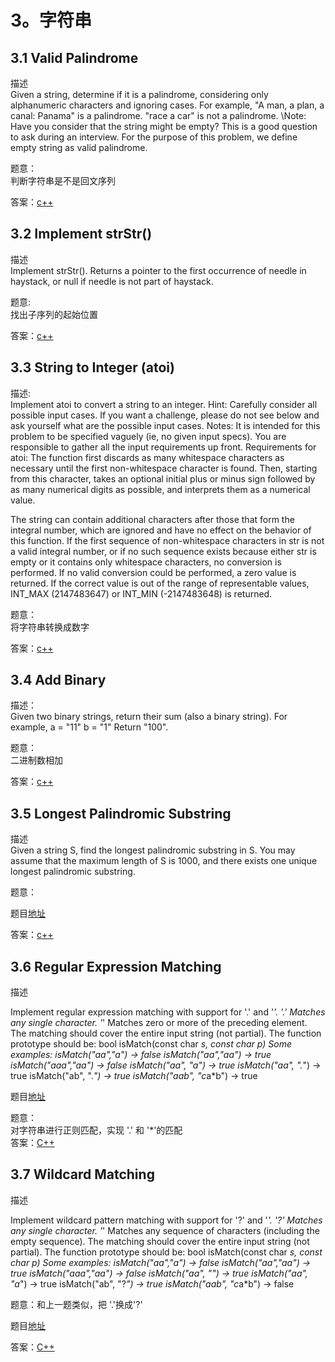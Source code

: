 # 3。字符串
## 3.1 Valid Palindrome
描述  
Given a string, determine if it is a palindrome, considering only alphanumeric characters and ignoring cases.
For example,
"A man, a plan, a canal: Panama" is a palindrome. "race a car" is not a palindrome.
\Note: Have you consider that the string might be empty? This is a good question to ask during an interview.
For the purpose of this problem, we define empty string as valid palindrome.

题意：  
判断字符串是不是回文序列

答案：[c++](code/3.1.hpp)

## 3.2 Implement strStr()
描述  
Implement strStr().
Returns a pointer to the first occurrence of needle in haystack, or null if needle is not part of haystack.

题意:  
找出子序列的起始位置

答案：[c++](code/3.2.hpp)

## 3.3 String to Integer (atoi)
描述:  
Implement atoi to convert a string to an integer.
Hint: Carefully consider all possible input cases. If you want a challenge, please do not see below and ask yourself what are the possible input cases.
Notes: It is intended for this problem to be specified vaguely (ie, no given input specs). You are responsible to gather all the input requirements up front.
Requirements for atoi:
The function first discards as many whitespace characters as necessary until the first non-whitespace character is found. Then, starting from this character, takes an optional initial plus or minus sign followed by as many numerical digits as possible, and interprets them as a numerical value.

The string can contain additional characters after those that form the integral number, which are ignored and have no effect on the behavior of this function.
If the first sequence of non-whitespace characters in str is not a valid integral number, or if no such sequence exists because either str is empty or it contains only whitespace characters, no conversion is performed.
If no valid conversion could be performed, a zero value is returned. If the correct value is out of the range of representable values, INT_MAX (2147483647) or INT_MIN (-2147483648) is returned.

题意：  
将字符串转换成数字

答案：[c++](code/3.3.hpp)

## 3.4 Add Binary
描述：  
Given two binary strings, return their sum (also a binary string).
For example,
a = "11" b = "1"
Return "100".

题意：  
二进制数相加

答案：[c++](code/3.4.hpp)

## 3.5 Longest Palindromic Substring
描述  
Given a string S, find the longest palindromic substring in S. You may assume that the maximum length of S is 1000, and there exists one unique longest palindromic substring.

题意：  

题目[地址](https://soulmachine.gitbooks.io/algorithm-essentials/content/cpp/string/longest-palindromic-substring.html)

答案：[c++](code/3.5.hpp)

## 3.6 Regular Expression Matching

描述

Implement regular expression matching with support for '.' and '*'.
'.' Matches any single character. '*' Matches zero or more of the preceding element.
The matching should cover the entire input string (not partial).
The function prototype should be:
bool isMatch(const char *s, const char *p)
Some examples:
isMatch("aa","a") → false
isMatch("aa","aa") → true
isMatch("aaa","aa") → false
isMatch("aa", "a*") → true
isMatch("aa", ".*") → true
isMatch("ab", ".*") → true
isMatch("aab", "c*a*b") → true

题目[地址](https://soulmachine.gitbooks.io/algorithm-essentials/content/cpp/string/regular-expression-matching.html)

题意：  
对字符串进行正则匹配，实现 '.' 和 '*'的匹配  
答案：[C++](code/3.6.hpp)

## 3.7 Wildcard Matching

描述

Implement wildcard pattern matching with support for '?' and '*'.
'?' Matches any single character. '*' Matches any sequence of characters (including the empty sequence).
The matching should cover the entire input string (not partial).
The function prototype should be:
bool isMatch(const char *s, const char *p)
Some examples:
isMatch("aa","a") → false
isMatch("aa","aa") → true
isMatch("aaa","aa") → false
isMatch("aa", "*") → true
isMatch("aa", "a*") → true
isMatch("ab", "?*") → true
isMatch("aab", "c*a*b") → false

题意：和上一题类似，把 '.'换成'?'

题目[地址](https://soulmachine.gitbooks.io/algorithm-essentials/content/cpp/string/wildcard-matching.html)

答案：[C++](code/3.7.hpp)
